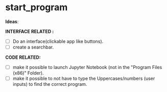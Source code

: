 # start_program

**Ideas**: 

__INTERFACE RELATED :__
- [ ] Do an interface(clickable app like buttons).
- [ ]  create a searchbar.  

__CODE RELATED:__
- [ ] make it possible to launch Jupyter Notebook (not in the "Program Files (x86)" Folder).
- [ ] make it possible to not have to type the Uppercases/numbers (user inputs) to find the correct program.
